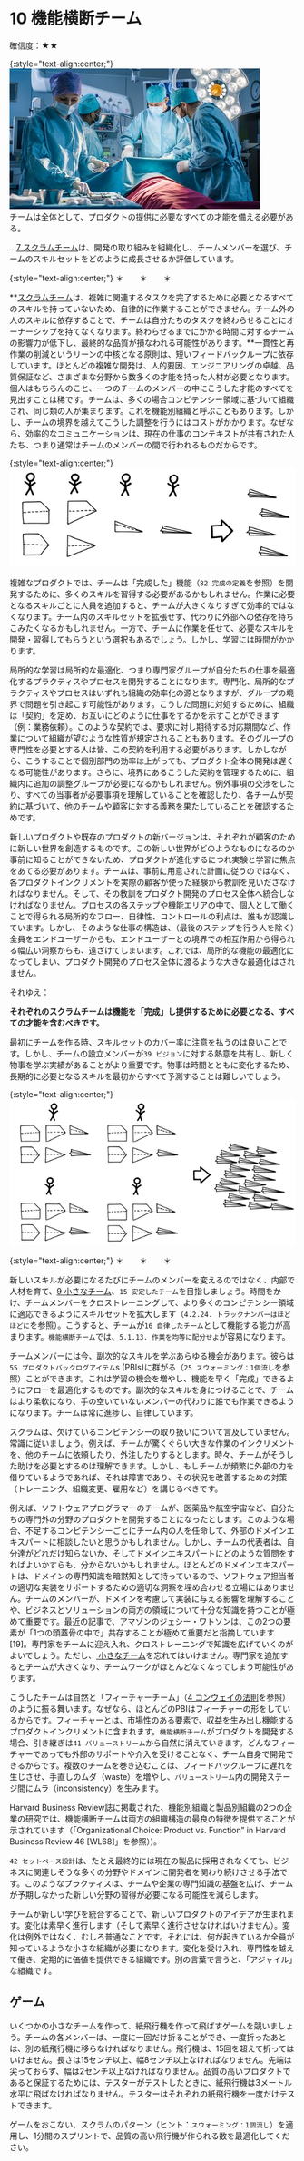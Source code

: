 # 10 機能横断チーム

確信度：★★

{:style="text-align:center;"}
![ch02_10_10_Cross_Functional_Team1](Images/ch02_10_10_Cross_Functional_Team1.png)<br>
チームは全体として、プロダクトの提供に必要なすべての才能を備える必要がある。

...[7 スクラムチーム](ch02_07_7_Scrum_Team.md)は、開発の取り組みを組織化し、チームメンバーを選び、チームのスキルセットをどのように成長させるか評価しています。

{:style="text-align:center;"}
＊　　＊　　＊

**[スクラムチーム](ch02_07_7_Scrum_Team.md)は、複雑に関連するタスクを完了するために必要となるすべてのスキルを持っていないため、自律的に作業することができません。チーム外の人のスキルに依存することで、チームは自分たちのタスクを終わらせることにオーナーシップを持てなくなります。終わらせるまでにかかる時間に対するチームの影響力が低下し、最終的な品質が損なわれる可能性があります。**一貫性と再作業の削減というリーンの中核となる原則は、短いフィードバックループに依存しています。ほとんどの複雑な開発は、人的要因、エンジニアリングの卓越、品質保証など、さまざまな分野から数多くの才能を持った人材が必要となります。個人はもちろんのこと、一つのチームのメンバーの中にこうした才能のすべてを見出すことは稀です。チームは、多くの場合コンピテンシー領域に基づいて組織され、同じ類の人が集まります。これを機能別組織と呼ぶこともあります。しかし、チームの境界を越えてこうした調整を行うにはコストがかかります。なぜなら、効率的なコミュニケーションは、現在の仕事のコンテキストが共有された人たち、つまり通常はチームのメンバーの間で行われるものだからです。

{:style="text-align:center;"}
![ch02_10_10_Cross_Functional_Team2](Images/ch02_10_10_Cross_Functional_Team2.png)

複雑なプロダクトでは、チームは「完成した」機能（​`82 完成の定義`を参照​）を開発するために、多くのスキルを習得する必要があるかもしれません。作業に必要となるスキルごとに人員を追加すると、チームが大きくなりすぎて効率的ではなくなります。チーム内のスキルセットを拡張せず、代わりに外部への依存を持ちこみたくなるかもしれません。一方で、チームに作業を任せて、必要なスキルを開発・習得してもらうという選択もあるでしょう。しかし、学習には時間がかかります。

局所的な学習は局所的な最適化、つまり専門家グループが自分たちの仕事を最適化するプラクティスやプロセスを開発することになります。専門化、局所的なプラクティスやプロセスはいずれも組織の効率化の源となりますが、グループの境界で問題を引き起こす可能性があります。こうした問題に対処するために、組織は「契約」を定め、お互いにどのように仕事をするかを示すことができます（例：業務依頼）。このような契約では、要求に対し期待する対応期間など、作業について組織が望むような性質が規定されることもあります。そのグループの専門性を必要とする人は皆、この契約を利用する必要があります。しかしながら、こうすることで個別部門の効率は上がっても、プロダクト全体の開発は遅くなる可能性があります。さらに、境界にあるこうした契約を管理するために、組織内に追加の調整グループが必要になるかもしれません。例外事項の交渉をしたり、すべての当事者が必要事項を理解していることを確認したり、各チームが契約に基づいて、他のチームや顧客に対する義務を果たしていることを確認するためです。

新しいプロダクトや既存のプロダクトの新バージョンは、それぞれが顧客のために新しい世界を創造するものです。この新しい世界がどのようなものになるのか事前に知ることができないため、プロダクトが進化するにつれ実験と学習に焦点をあてる必要があります。チームは、事前に用意された計画に従うのではなく、各プロダクトインクリメントを実際の顧客が使った経験から教訓を見いださなければなりません。そして、その教訓をプロダクト開発のプロセス全体へ統合しなければなりません。プロセスの各ステップや機能エリアの中で、個人として働くことで得られる局所的なフロー、自律性、コントロールの利点は、誰もが認識しています。しかし、そのような仕事の構造は、（最後のステップを行う人を除く）全員をエンドユーザーからも、エンドユーザーとの境界での相互作用から得られる幅広い洞察からも、遠ざけてしまいます。これでは、局所的な機能の最適化になってしまい、プロダクト開発のプロセス全体に渡るような大きな最適化はされません。

それゆえ：

**それぞれのスクラムチームは機能を「完成」し提供するために必要となる、すべての才能を含むべきです。**

最初にチームを作る時、スキルセットのカバー率に注意を払うのは良いことです。しかし、チームの設立メンバーが`39 ビジョン`に対する熱意を共有し、新しく物事を学ぶ実績があることがより重要です。物事は時間とともに変化するため、長期的に必要となるスキルを最初からすべて予測することは難しいでしょう。

{:style="text-align:center;"}
![ch02_10_10_Cross_Functional_Team3](Images/ch02_10_10_Cross_Functional_Team3.png)

{:style="text-align:center;"}
＊　　＊　　＊

新しいスキルが必要になるたびにチームのメンバーを変えるのではなく、内部で人材を育て、[9 小さなチーム](ch02_09_9_Small_Teams.md)、`15 安定したチーム`を目指しましょう。時間をかけ、チームメンバーをクロストレーニングして、より多くのコンピテンシー領域に適応できるようにスキルセットを拡大します（`4.2.24. トラックナンバーはほどほどに`を参照）。こうすると、チームが`16 自律したチーム`​として機能する​能力が高まります。`機能横断チーム`では、`5.1.13. 作業を均等に配分せよ`が容易になります。

チームメンバーには今、副次的なスキルを学ぶあらゆる機会があります。彼らは​`55 プロダクトバックログアイテム`​s (PBIs)に群がる（​​`25 スウォーミング：1個流し`を参照）ことができます。これは学習の機会を増やし、機能を早く「完成」できるようにフローを最適化するものです。副次的なスキルを身につけることで、チームはより柔軟になり、手の空いていないメンバーの代わりに誰でも作業できるようになります。チームは常に進捗し、自律しています。

スクラムは、欠けているコンピテンシーの取り扱いについて言及していません。常識に従いましょう。例えば、チームが驚くぐらい大きな作業のインクリメントを、他のチームに依頼したり、外注したりするとします。時々、チームがそうした助けを必要とするのは理解できます。しかし、もしチームが頻繁に外部の力を借りているようであれば、それは障害であり、その状況を改善するための対策（トレーニング、組織変更、雇用など）を講じるべきです。

例えば、ソフトウェアプログラマーのチームが、医薬品や航空宇宙など、自分たちの専門外の分野のプロダクトを開発することになったとします。このような場合、不足するコンピテンシーごとにチーム内の人を任命して、外部のドメインエキスパートに相談したいと思うかもしれません。しかし、チームの代表者は、自分達がどれだけ知らないか、そしてドメインエキスパートにどのような質問をすればよいかすらも、分からないかもしれません。ほとんどのドメインエキスパートは、ドメインの専門知識を暗黙知として持っているので、ソフトウェア担当者の適切な実装をサポートするための適切な洞察を埋め合わせる立場にはありません。チームのメンバーが、ドメインを考慮して実装に与える影響を理解することや、ビジネスとソリューションの両方の領域について十分な知識を持つことが極めて重要です。最近の記事で、アマゾンのジェシー・ワトソンは、この2つの要素が「1つの頭蓋骨の中で」共存することが極めて重要だと指摘しています[19]。専門家をチームに迎え入れ、クロストレーニングで知識を広げていくのがよいでしょう。ただし、[ 小さなチーム](ch02_09_9_Small_Teams.md)を忘れてはいけません。専門家を追加するとチームが大きくなり、チームワークがほとんどなくなってしまう可能性があります。

こうしたチームは自然と「フィーチャーチーム」（[4 コンウェイの法則](ch02_04_4_Conway_s_Law.md)を参照）のように振る舞います。なぜなら、ほとんどのPBIはフィーチャーの形をしているからです。フィーチャーとは、市場性のある要素で、収益を生み出し機能するプロダクトインクリメントに含まれます。`機能横断チーム`がプロダクトを開発する場合、引き継ぎは`41 バリューストリーム`から自然に消えていきます。どんなフィーチャーであっても外部のサポートや介入を受けることなく、チーム自身で開発できるからです。複数のチームを巻き込むことは、フィードバックループに遅れを生じさせ、手直しのムダ（waste）を増やし、`バリューストリーム`内の開発ステージ間にムラ（inconsistency）を生みます。

Harvard Business Review誌に掲載された、機能別組織と製品別組織の2つの企業の研究では、機能横断チームは両方の組織構造の最良の特徴を提供することが示されています（「Organizational Choice: Product vs. Functionˮ in Harvard Business Review 46 [WL68]」を参照）)。

`42 セットベース設計`は、たとえ最終的には現在の製品に採用されなくても、ビジネスに関連しそうな多くの分野やドメインに開発者を関わり続けさせる手法です。このようなプラクティスは、チームや企業の専門知識の基盤を広げ、チームが予期しなかった新しい分野の習得が必要になる可能性を減らします。

チームが新しい学びを統合することで、新しいプロダクトのアイデアが生まれます。変化は素早く進行します（そして素早く進行させなければいけません）。変化は例外ではなく、むしろ普通なことです。それには、何が起きているか全員が知っているような小さな組織が必要になります。変化を受け入れ、専門性を越えて働き、定期的に価値を提供できる組織です。別の言葉で言うと、「アジャイル」な組織です。

## ゲーム

いくつかの小さなチームを作って、紙飛行機を作って飛ばすゲームを競いましょう。チームの各メンバーは、一度に一回だけ折ることができ、一度折ったあとは、別の紙飛行機に移らなければなりません。飛行機は、15回を超えて折ってはいけません。長さは15センチ以上、幅8センチ以上なければなりません。先端は尖っておらず、幅は2センチ以上なければなりません。品質の高いプロダクトであると保証するためには、テスターがテストしたときに、紙飛行機は3メートル水平に飛ばなければなりません。テスターはそれぞれの紙飛行機を一度だけテストできます。

ゲームをおこない、スクラムのパターン（ヒント：`スウォーミング：1個流し`）を適用し、1分間のスプリントで、品質の高い飛行機が作られる数を最適化してください。

